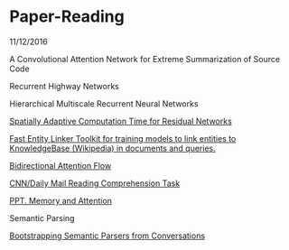 # Paper-Reading

11/12/2016

A Convolutional Attention Network for Extreme Summarization of Source Code

Recurrent Highway Networks

Hierarchical Multiscale Recurrent Neural Networks

[Spatially Adaptive Computation Time for Residual Networks](https://arxiv.org/pdf/1612.02297v1.pdf)

[Fast Entity Linker Toolkit for training models to link entities to KnowledgeBase (Wikipedia) in documents and queries.](https://github.com/yahoo/FEL)

[Bidirectional Attention Flow](https://github.com/allenai/bi-att-flow) 

[CNN/Daily Mail Reading Comprehension Task](https://github.com/danqi/rc-cnn-dailymail)

[PPT. Memory and Attention](http://slides.com/smerity/quora-frontiers-of-memory-and-attention#/3)

Semantic Parsing

[Bootstrapping Semantic Parsers from Conversations](http://homes.cs.washington.edu/~lsz/papers/az-emnlp2011.pdf)
